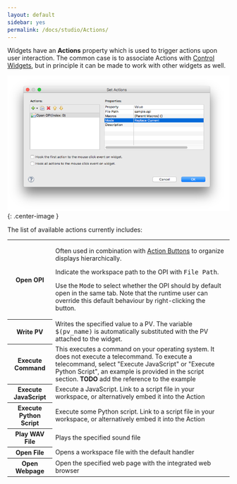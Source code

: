 ```yaml
---
layout: default
sidebar: yes
permalink: /docs/studio/Actions/
---
```


Widgets have an **Actions** property which is used to trigger actions upon user interaction. The common case is to associate Actions with [Control Widgets](/docs/studio/Control_Widgets/), but in principle it can be made to work with other widgets as well.

![Sample Action](/assets/studio/open-opi-action.png){: .center-image }

The list of available actions currently includes:

<table class="inline">
    <tr>
        <th>Open OPI</th>
        <td>
            <p>Often used in combination with <a href="/docs/studio/Control_Widgets/#action-button">Action Buttons</a> to organize displays hierarchically.</p>
            <p>Indicate the workspace path to the OPI with <tt>File Path</tt>.</p>
            <p>Use the <tt>Mode</tt> to select whether the OPI should by default open in the same tab. Note that the runtime user can override this default behaviour by right-clicking the button.</p>
        </td>
    </tr>
    <tr>
        <th>Write PV</th>
        <td>Writes the specified value to a PV. The variable <tt>$(pv_name)</tt> is automatically substituted with the PV attached to the widget.</td>
    </tr>
    <tr>
        <th>Execute Command</th>
        <td>This executes a command on your operating system. It does not execute a telecommand. To execute a telecommand, select "Execute JavaScript" or "Execute Python Script", an example is provided in the script section. <strong>TODO</strong> add the reference to the example</td>
    </tr>
    <tr>
        <th>Execute JavaScript</th>
        <td>Execute a JavaScript. Link to a script file in your workspace, or alternatively embed it into the Action</td>
    </tr>
    <tr>
        <th>Execute Python Script</th>
        <td>Execute some Python script. Link to a script file in your workspace, or alternatively embed it into the Action</td>
    </tr>
    <tr>
        <th>Play WAV File</th>
        <td>Plays the specified sound file</td>
    </tr>
    <tr>
        <th>Open File</th>
        <td>Opens a workspace file with the default handler</td>
    </tr>
    <tr>
        <th>Open Webpage</th>
        <td>Open the specified web page with the integrated web browser</td>
    </tr>
</table>
